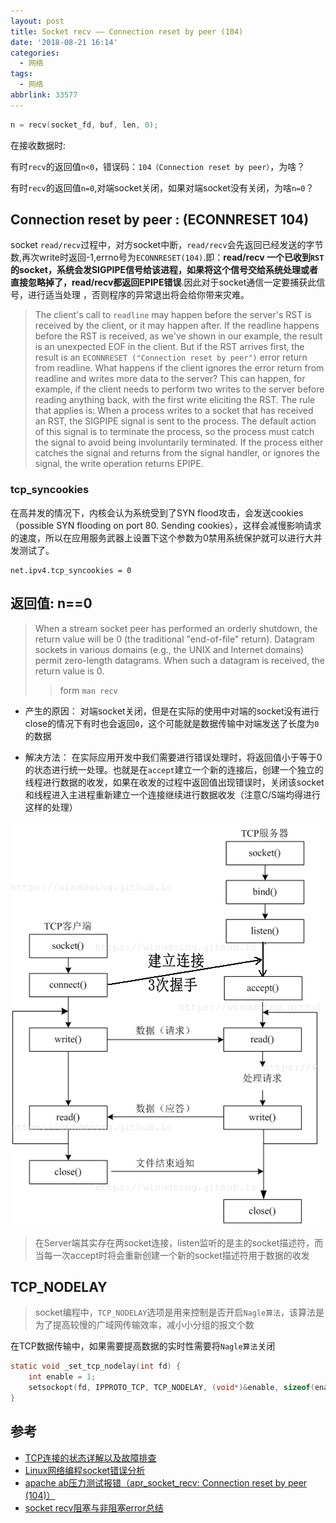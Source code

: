 ```yaml
---
layout: post
title: Socket recv —— Connection reset by peer (104)
date: '2018-08-21 16:14'
categories:
  - 网络
tags:
  - 网络
abbrlink: 33577
---
```



``` C
n = recv(socket_fd, buf, len, 0);
```
在接收数据时:

有时`recv`的返回值`n<0`，错误码：`104（Connection reset by peer）`，为啥？

有时`recv`的返回值`n=0`,对端socket关闭，如果对端socket没有关闭，为啥`n=0`？

<!--more-->

## Connection reset by peer : (ECONNRESET 104)

socket `read/recv`过程中，对方socket中断，`read/recv`会先返回已经发送的字节数,再次write时返回-1,errno号为`ECONNRESET(104)`.即：**read/recv 一个已收到`RST`的socket，系统会发SIGPIPE信号给该进程，如果将这个信号交给系统处理或者直接忽略掉了，read/recv都返回EPIPE错误**.因此对于socket通信一定要捕获此信号，进行适当处理 ，否则程序的异常退出将会给你带来灾难。

>The client's call to `readline` may happen before the server's RST is received by the client, or it may happen after.
If the readline happens before the RST is received, as we've shown in our example, the result is an unexpected EOF in the client.
But if the RST arrives first, the result is an `ECONNRESET ("Connection reset by peer")` error return from readline.
What happens if the client ignores the error return from readline and writes more data to the server?
This can happen, for example, if the client needs to perform two writes to the server before reading anything back, with the first write eliciting the RST.
The rule that applies is: When a process writes to a socket that has received an RST, the SIGPIPE signal is sent to the process.
The default action of this signal is to terminate the process, so the process must catch the signal to avoid being involuntarily terminated.
If the process either catches the signal and returns from the signal handler, or ignores the signal, the write operation returns EPIPE.

### tcp_syncookies

在高并发的情况下，内核会认为系统受到了SYN flood攻击，会发送cookies（possible SYN flooding on port 80. Sending cookies），这样会减慢影响请求的速度，所以在应用服务武器上设置下这个参数为0禁用系统保护就可以进行大并发测试了。
```
net.ipv4.tcp_syncookies = 0
```

## 返回值: n==0

> When a stream socket peer has performed an orderly shutdown, the return value will be 0 (the traditional "end-of-file" return).
> Datagram sockets in various domains (e.g., the UNIX and Internet domains) permit zero-length datagrams.  When such a datagram is received, the return value is 0.
>> form `man recv`

- 产生的原因：
对端socket关闭，但是在实际的使用中对端的socket没有进行close的情况下有时也会返回`0`，这个可能就是数据传输中对端发送了长度为`0`的数据

- 解决方法：
在实际应用开发中我们需要进行错误处理时，将返回值小于等于0的状态进行统一处理。也就是在`accept`建立一个新的连接后，创建一个独立的线程进行数据的收发，如果在收发的过程中返回值出现错误时，关闭该socket和线程进入主进程重新建立一个连接继续进行数据收发（注意C/S端均得进行这样的处理）

![Socket TCP](/images/2020/10/socket_tcp.png)

> 在Server端其实存在两socket连接，listen监听的是主的socket描述符，而当每一次accept时将会重新创建一个新的socket描述符用于数据的收发

## TCP_NODELAY

> socket编程中，`TCP_NODELAY`选项是用来控制是否开启`Nagle算法`，该算法是为了提高较慢的广域网传输效率，减小小分组的报文个数

在TCP数据传输中，如果需要提高数据的实时性需要将`Nagle算法`关闭

``` C
static void _set_tcp_nodelay(int fd) {
    int enable = 1;
    setsockopt(fd, IPPROTO_TCP, TCP_NODELAY, (void*)&enable, sizeof(enable));
}
```


## 参考

- [TCP连接的状态详解以及故障排查](https://blog.csdn.net/hguisu/article/details/38700899)
- [Linux网络编程socket错误分析](https://blog.csdn.net/uestc_huan/article/details/5863614)
- [apache ab压力测试报错（apr_socket_recv: Connection reset by peer (104)）](http://xmarker.blog.163.com/blog/static/226484057201462263815783/)
- [socket recv阻塞与非阻塞error总结](https://www.cnblogs.com/kex1n/p/7461124.html)
